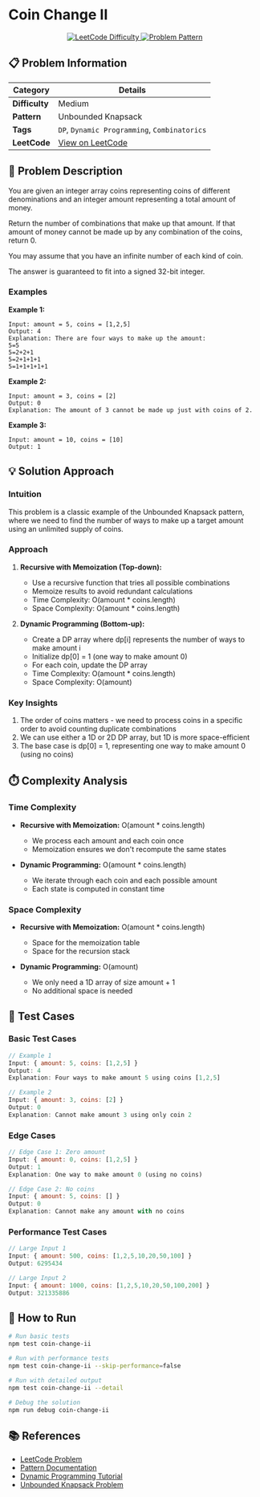 # Coin Change II

<div align="center">
  <a href="https://leetcode.com/problems/coin-change-ii/">
    <img src="https://img.shields.io/badge/LeetCode-Medium-yellow" alt="LeetCode Difficulty" />
  </a>
  <a href="https://leetcode.com/problems/coin-change-ii/">
    <img src="https://img.shields.io/badge/Pattern-Unbounded Knapsack-blue" alt="Problem Pattern" />
  </a>
</div>

## 📋 Problem Information

| Category       | Details                                                           |
| -------------- | ----------------------------------------------------------------- |
| **Difficulty** | Medium                                                            |
| **Pattern**    | Unbounded Knapsack                                                |
| **Tags**       | `DP`, `Dynamic Programming`, `Combinatorics`                      |
| **LeetCode**   | [View on LeetCode](https://leetcode.com/problems/coin-change-ii/) |

## 📝 Problem Description

You are given an integer array coins representing coins of different denominations and an integer amount representing a total amount of money.

Return the number of combinations that make up that amount. If that amount of money cannot be made up by any combination of the coins, return 0.

You may assume that you have an infinite number of each kind of coin.

The answer is guaranteed to fit into a signed 32-bit integer.

### Examples

**Example 1:**
```
Input: amount = 5, coins = [1,2,5]
Output: 4
Explanation: There are four ways to make up the amount:
5=5
5=2+2+1
5=2+1+1+1
5=1+1+1+1+1
```

**Example 2:**
```
Input: amount = 3, coins = [2]
Output: 0
Explanation: The amount of 3 cannot be made up just with coins of 2.
```

**Example 3:**
```
Input: amount = 10, coins = [10]
Output: 1
```

## 💡 Solution Approach

### Intuition
This problem is a classic example of the Unbounded Knapsack pattern, where we need to find the number of ways to make up a target amount using an unlimited supply of coins.

### Approach

1. **Recursive with Memoization (Top-down):**
   - Use a recursive function that tries all possible combinations
   - Memoize results to avoid redundant calculations
   - Time Complexity: O(amount * coins.length)
   - Space Complexity: O(amount * coins.length)

2. **Dynamic Programming (Bottom-up):**
   - Create a DP array where dp[i] represents the number of ways to make amount i
   - Initialize dp[0] = 1 (one way to make amount 0)
   - For each coin, update the DP array
   - Time Complexity: O(amount * coins.length)
   - Space Complexity: O(amount)  

### Key Insights

1. The order of coins matters - we need to process coins in a specific order to avoid counting duplicate combinations
2. We can use either a 1D or 2D DP array, but 1D is more space-efficient
3. The base case is dp[0] = 1, representing one way to make amount 0 (using no coins)

## ⏱️ Complexity Analysis

### Time Complexity
- **Recursive with Memoization:** O(amount * coins.length)
  - We process each amount and each coin once
  - Memoization ensures we don't recompute the same states

- **Dynamic Programming:** O(amount * coins.length)
  - We iterate through each coin and each possible amount
  - Each state is computed in constant time

### Space Complexity
- **Recursive with Memoization:** O(amount * coins.length)
  - Space for the memoization table
  - Space for the recursion stack

- **Dynamic Programming:** O(amount)
  - We only need a 1D array of size amount + 1
  - No additional space is needed

## 🧪 Test Cases

### Basic Test Cases

```javascript
// Example 1
Input: { amount: 5, coins: [1,2,5] }
Output: 4
Explanation: Four ways to make amount 5 using coins [1,2,5]

// Example 2
Input: { amount: 3, coins: [2] }
Output: 0
Explanation: Cannot make amount 3 using only coin 2
```

### Edge Cases

```javascript
// Edge Case 1: Zero amount
Input: { amount: 0, coins: [1,2,5] }
Output: 1
Explanation: One way to make amount 0 (using no coins)

// Edge Case 2: No coins
Input: { amount: 5, coins: [] }
Output: 0
Explanation: Cannot make any amount with no coins
```

### Performance Test Cases

```javascript
// Large Input 1
Input: { amount: 500, coins: [1,2,5,10,20,50,100] }
Output: 6295434

// Large Input 2
Input: { amount: 1000, coins: [1,2,5,10,20,50,100,200] }
Output: 321335886
```

## 🚀 How to Run

```bash
# Run basic tests
npm test coin-change-ii

# Run with performance tests
npm test coin-change-ii --skip-performance=false

# Run with detailed output
npm test coin-change-ii --detail

# Debug the solution
npm run debug coin-change-ii
```

## 📚 References

- [LeetCode Problem](https://leetcode.com/problems/coin-change-ii/)
- [Pattern Documentation](https://www.designgurus.io/blog/grokking-the-coding-interview-patterns)
- [Dynamic Programming Tutorial](https://www.geeksforgeeks.org/dynamic-programming/)
- [Unbounded Knapsack Problem](https://www.geeksforgeeks.org/unbounded-knapsack-repetition-items-allowed/)
